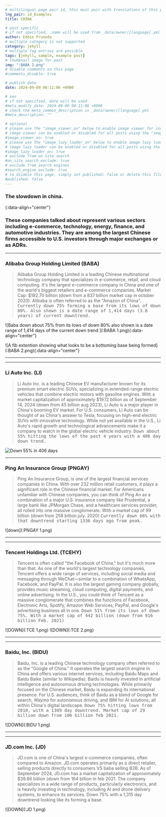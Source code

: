 ```yaml
---
# multilingual page pair id, this must pair with translations of this page. (This name must be unique)
lng_pair: id_Examples
title: CHINA

# post specific
# if not specified, .name will be used from _data/owner/[language].yml
author: Eddie Pruneda
# multiple category is not supported
category: jekyll
# multiple tag entries are possible
tags: [jekyll, sample, example post]
# thumbnail image for post
img: ":BABA 2.png"
# disable comments on this page
#comments_disable: true

# publish date
date: 2024-09-09 08:11:06 +0900

# seo
# if not specified, date will be used.
#meta_modify_date: 2024-09-09 08:11:06 +0900
# check the meta_common_description in _data/owner/[language].yml
#meta_description: ""

# optional
# please use the "image_viewer_on" below to enable image viewer for individual pages or posts (_posts/ or [language]/_posts folders).
# image viewer can be enabled or disabled for all posts using the "image_viewer_posts: true" setting in _data/conf/main.yml.
#image_viewer_on: true
# please use the "image_lazy_loader_on" below to enable image lazy loader for individual pages or posts (_posts/ or [language]/_posts folders).
# image lazy loader can be enabled or disabled for all posts using the "image_lazy_loader_posts: true" setting in _data/conf/main.yml.
#image_lazy_loader_on: true
# exclude from on site search
#on_site_search_exclude: true
# exclude from search engines
#search_engine_exclude: true
# to disable this page, simply set published: false or delete this file
#published: false
---
```


<!-- outline-start -->

### The slowdown in china.
{:data-align="center"}
<!-- outline-end -->


### These companies talked about represent various sectors including e-commerce, technology, energy, finance, and automotive industries. They are among the largest Chinese firms accessible to U.S. investors through major exchanges or as ADRs. 


***


### Alibaba Group Holding Limited (BABA)
>Alibaba Group Holding Limited is a leading Chinese multinational technology company that specializes in e-commerce, retail, and cloud computing. It's the largest e-commerce company in China and one of the world's biggest retailers and e-commerce companies. Market Cap: $192.70 billion (down from a 837 billion market cap in october 2020). Alibaba is often referred to as the "Amazon of China".  <kbd>Currently down 75% forming a base from its lows of down 80%. Also shown is a date range of 1,414 days (3.8 years) of current downtrend.</kbd> 
>

![Baba down about 75% from its lows of down 80% also shown is a date range of 1,414 days of the current down trend ](:BABA 1.png){:data-align="center"}

![A fib extention showing what looks to be a bottoming base being formed](:BABA 2.png){:data-align="center"}

***
***

### Li Auto Inc. (LI)
>Li Auto Inc. is a leading Chinese EV manufacturer known for its premium smart electric SUVs, specializing in extended-range electric vehicles that combine electric motors with gasoline engines. With a market capitalization of approximately $19.12 billion as of September 14, 2024 (down from 45 billion aug 2023), Li Auto is a major player in China's booming EV market. For U.S. consumers, Li Auto can be thought of as China's answer to Tesla, focusing on high-end electric SUVs with innovative technology. While not yet available in the U.S., Li Auto's rapid growth and technological advancements make it a company to watch in the global electric vehicle industry.  <kbd>Down about 55% hitting the lows of the past 4 years with a 406 day down trend.</kbd>
>

![Down 55% in 406 days](:LI.png)

***

### Ping An Insurance Group (PNGAY)
>Ping An Insurance Group, is one of the largest financial services companies in China. With over 232 million retail customers, it plays a significant role in the Chinese financial market. For Americans unfamiliar with Chinese companies, you can think of Ping An as a combination of a major U.S. insurance company like Prudential, a large bank like JPMorgan Chase, and a healthcare services provider, all rolled into one massive conglomerate. With a market cap of 99 billion (down from 258 billion july. 2020)  <kbd>Currently down 66% with that downtrend starting 1336 days ago from peak.</kbd>
>

![down](:PNGAY 1.png)
***
***
### Tencent Holdings Ltd. (TCEHY)
>Tencent is often called "the Facebook of China," but it's much more than that. As one of the world's largest technology companies, Tencent offers a wide range of services, including social media and messaging through WeChat—similar to a combination of WhatsApp, Facebook, and PayPal. It is also the largest gaming company globally, provides music streaming, cloud computing, digital payments, and online advertising. In the U.S., you could think of Tencent as a massive conglomerate that combines the functions of Facebook, Electronic Arts, Spotify, Amazon Web Services, PayPal, and Google's advertising business all in one.  <kbd>Down 51% from its lows of down 75%. With a market cap of 442 billion (down from 916 billion Feb. 2021)</kbd>
>

![DOWN](:TCE 1.png)
![DOWN](:TCE 2.png)
***
***
### Baidu, Inc. (BIDU)
>Baidu, Inc. is a leading Chinese technology company often referred to as the "Google of China." It operates the largest search engine in China and offers various internet services, including Baidu Maps and Baidu Baike (similar to Wikipedia). Baidu is heavily invested in artificial intelligence and autonomous driving technologies. While primarily focused on the Chinese market, Baidu is expanding its international presence. For U.S. audiences, think of Baidu as a blend of Google for search, Waymo for autonomous driving, and IBM for AI solutions, all within China's digital landscape.  <kbd>Down 75% hitting lows from 2010, with a 1309 day downtrend. Market cap of 29 billion down from 106 billion feb 2021.</kbd>
>

![DOWN](:BIDU 1.png)

***
***
### JD.com Inc. (JD)
>JD.com is one of China's largest e-commerce companies, often compared to Amazon. JD.com operates primarily as a direct retailer, selling products directly to consumers VS baba selling B2B. As of September 2024, JD.com has a market capitalization of approximately $39.86 billion (down from 164 billion in feb 2021. The company specializes in a wide range of products, particularly electronics, and is heavily investing in technology, including AI and drone delivery systems, to enhance its services. Down 75% with a 1,315 day downtrend looking like its forming a base.
>
![DOWN](:JD 1.png)
